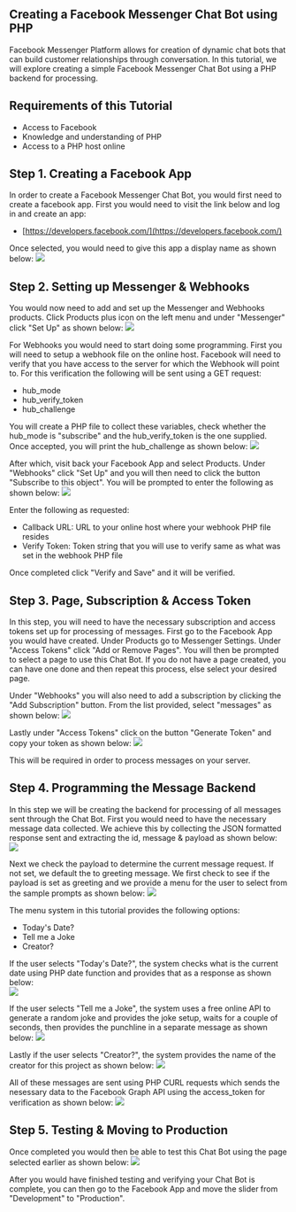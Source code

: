 ## Creating a Facebook Messenger Chat Bot using PHP

Facebook Messenger Platform allows for creation of dynamic chat bots that can build customer relationships through conversation. In this tutorial, we will explore creating 
a simple Facebook Messenger Chat Bot using a PHP backend for processing.

## Requirements of this Tutorial
- Access to Facebook
- Knowledge and understanding of PHP
- Access to a PHP host online

## Step 1. Creating a Facebook App
In order to create a Facebook Messenger Chat Bot, you would first need to create a facebook app. First you would need to visit the link below and log in and create an app:
- [https://developers.facebook.com/](https://developers.facebook.com/)

Once selected, you would need to give this app a display name as shown below:
![](images/facebook_app.png)

## Step 2. Setting up Messenger & Webhooks
You would now need to add and set up the Messenger and Webhooks products. Click Products plus icon on the left menu and under "Messenger" click "Set Up" as shown below:
![](images/add_products.png)

For Webhooks you would need to start doing some programming. First you will need to setup a webhook file on the online host. 
Facebook will need to verify that you have access to the server for which the Webhook will point to. For this verification the following will be sent using a GET request:
- hub_mode
- hub_verify_token
- hub_challenge

You will create a PHP file to collect these variables, check whether the hub_mode is "subscribe" and the hub_verify_token is the one supplied. Once accepted, you will print the hub_challenge as shown below:
![](images/webhook.png)

After which, visit back your Facebook App and select Products. Under "Webhooks" click "Set Up" and you will then need to click the button "Subscribe to this object". You will be prompted to enter the following as shown below:
![](images/setup_webhook.png)

Enter the following as requested:
- Callback URL: URL to your online host where your webhook PHP file resides
- Verify Token: Token string that you will use to verify same as what was set in the webhook PHP file

Once completed click "Verify and Save" and it will be verified.

## Step 3. Page, Subscription & Access Token
In this step, you will need to have the necessary subscription and access tokens set up for processing of messages. First go to the Facebook App you would have created.
Under Products go to Messenger Settings. Under "Access Tokens" click "Add or Remove Pages". You will then be prompted to select a page to use this Chat Bot. If you do not
have a page created, you can have one done and then repeat this process, else select your desired page. 

Under "Webhooks" you will also need to add a subscription by clicking the "Add Subscription" button. From the list provided, select "messages" as shown below:
![](images/page_subscriptions.png)

Lastly under "Access Tokens" click on the button "Generate Token" and copy your token as shown below:
![](images/access_token.png)

This will be required in order to process messages on your server.

## Step 4. Programming the Message Backend
In this step we will be creating the backend for processing of all messages sent through the Chat Bot. First you would need to have the necessary message data collected. We achieve this by collecting the JSON formatted response sent and extracting the id, message & payload as shown below:
![](images/getting_message_data.png)

Next we check the payload to determine the current message request. If not set, we default the to greeting message. We first check to see if the payload is set as greeting and we provide a menu for the user to select from the sample prompts as shown below:
![](images/send_greeting.png)

The menu system in this tutorial provides the following options:
- Today's Date?
- Tell me a Joke
- Creator?

If the user selects "Today's Date?", the system checks what is the current date using PHP date function and provides that as a response as shown below:<br/>
![](images/send_date.png)

If the user selects "Tell me a Joke", the system uses a free online API to generate a random joke and provides the joke setup, waits for a couple of seconds, then provides the punchline in a separate message as shown below:
![](images/send_joke.png)

Lastly if the user selects "Creator?", the system provides the name of the creator for this project as shown below:
![](images/send_about.png)

All of these messages are sent using PHP CURL requests which sends the nesessary data to the Facebook Graph API using the access_token for verification as shown below:
![](images/curl_response.png)

## Step 5. Testing & Moving to Production
Once completed you would then be able to test this Chat Bot using the page selected earlier as shown below:
![](images/chat_bot.png)

After you would have finished testing and verifying your Chat Bot is complete, you can then go to the Facebook App and move the slider from "Development" to "Production".